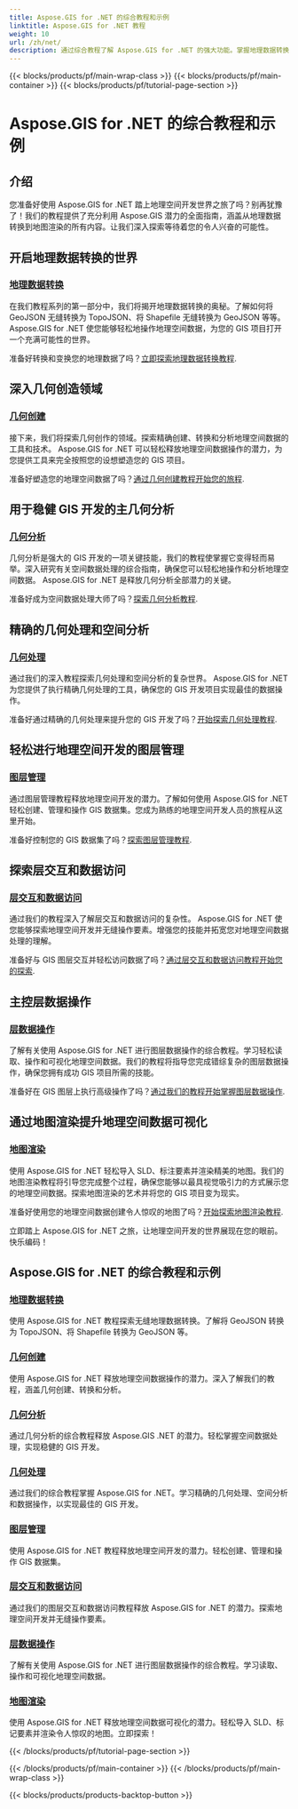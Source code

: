 ```yaml
---
title: Aspose.GIS for .NET 的综合教程和示例
linktitle: Aspose.GIS for .NET 教程
weight: 10
url: /zh/net/
description: 通过综合教程了解 Aspose.GIS for .NET 的强大功能。掌握地理数据转换、几何创建、分析、图层管理等。
---
```


{{< blocks/products/pf/main-wrap-class >}}
{{< blocks/products/pf/main-container >}}
{{< blocks/products/pf/tutorial-page-section >}}

# Aspose.GIS for .NET 的综合教程和示例


## 介绍

您准备好使用 Aspose.GIS for .NET 踏上地理空间开发世界之旅了吗？别再犹豫了！我们的教程提供了充分利用 Aspose.GIS 潜力的全面指南，涵盖从地理数据转换到地图渲染的所有内容。让我们深入探索等待着您的令人兴奋的可能性。

## 开启地理数据转换的世界

### [地理数据转换](./geo-data-conversion/)

在我们教程系列的第一部分中，我们将揭开地理数据转换的奥秘。了解如何将 GeoJSON 无缝转换为 TopoJSON、将 Shapefile 无缝转换为 GeoJSON 等等。 Aspose.GIS for .NET 使您能够轻松地操作地理空间数据，为您的 GIS 项目打开一个充满可能性的世界。

准备好转换和变换您的地理数据了吗？[立即探索地理数据转换教程](./geo-data-conversion/).

## 深入几何创造领域

### [几何创建](./geometry-creation/)

接下来，我们将探索几何创作的领域。探索精确创建、转换和分析地理空间数据的工具和技术。 Aspose.GIS for .NET 可以轻松释放地理空间数据操作的潜力，为您提供工具来完全按照您的设想塑造您的 GIS 项目。

准备好塑造您的地理空间数据了吗？[通过几何创建教程开始您的旅程](./geometry-creation/).

## 用于稳健 GIS 开发的主几何分析

### [几何分析](./geometry-analysis/)

几何分析是强大的 GIS 开发的一项关键技能，我们的教程使掌握它变得轻而易举。深入研究有关空间数据处理的综合指南，确保您可以轻松地操作和分析地理空间数据。 Aspose.GIS for .NET 是释放几何分析全部潜力的关键。

准备好成为空间数据处理大师了吗？[探索几何分析教程](./geometry-analysis/).

## 精确的几何处理和空间分析

### [几何处理](./geometry-processing/)

通过我们的深入教程探索几何处理和空间分析的复杂世界。 Aspose.GIS for .NET 为您提供了执行精确几何处理的工具，确保您的 GIS 开发项目实现最佳的数据操作。

准备好通过精确的几何处理来提升您的 GIS 开发了吗？[开始探索几何处理教程](./geometry-processing/).

## 轻松进行地理空间开发的图层管理

### [图层管理](./layer-management/)

通过图层管理教程释放地理空间开发的潜力。了解如何使用 Aspose.GIS for .NET 轻松创建、管理和操作 GIS 数据集。您成为熟练的地理空间开发人员的旅程从这里开始。

准备好控制您的 GIS 数据集了吗？[探索图层管理教程](./layer-management/).

## 探索层交互和数据访问

### [层交互和数据访问](./layer-interaction-and-data-access/)

通过我们的教程深入了解层交互和数据访问的复杂性。 Aspose.GIS for .NET 使您能够探索地理空间开发并无缝操作要素。增强您的技能并拓宽您对地理空间数据处理的理解。

准备好与 GIS 图层交互并轻松访问数据了吗？[通过层交互和数据访问教程开始您的探索](./layer-interaction-and-data-access/).

## 主控层数据操作

### [层数据操作](./layer-data-operations/)

了解有关使用 Aspose.GIS for .NET 进行图层数据操作的综合教程。学习轻松读取、操作和可视化地理空间数据。我们的教程将指导您完成错综复杂的图层数据操作，确保您拥有成功 GIS 项目所需的技能。

准备好在 GIS 图层上执行高级操作了吗？[通过我们的教程开始掌握图层数据操作](./layer-data-operations/).

## 通过地图渲染提升地理空间数据可视化

### [地图渲染](./map-rendering/)

使用 Aspose.GIS for .NET 轻松导入 SLD、标注要素并渲染精美的地图。我们的地图渲染教程将引导您完成整个过程，确保您能够以最具视觉吸引力的方式展示您的地理空间数据。探索地图渲染的艺术并将您的 GIS 项目变为现实。

准备好使用您的地理空间数据创建令人惊叹的地图了吗？[开始探索地图渲染教程](./map-rendering/).

立即踏上 Aspose.GIS for .NET 之旅，让地理空间开发的世界展现在您的眼前。快乐编码！
## Aspose.GIS for .NET 的综合教程和示例 
### [地理数据转换](./geo-data-conversion/)
使用 Aspose.GIS for .NET 教程探索无缝地理数据转换。了解将 GeoJSON 转换为 TopoJSON、将 Shapefile 转换为 GeoJSON 等。
### [几何创建](./geometry-creation/)
使用 Aspose.GIS for .NET 释放地理空间数据操作的潜力。深入了解我们的教程，涵盖几何创建、转换和分析。
### [几何分析](./geometry-analysis/)
通过几何分析的综合教程释放 Aspose.GIS .NET 的潜力。轻松掌握空间数据处理，实现稳健的 GIS 开发。
### [几何处理](./geometry-processing/)
通过我们的综合教程掌握 Aspose.GIS for .NET。学习精确的几何处理、空间分析和数据操作，以实现最佳的 GIS 开发。
### [图层管理](./layer-management/)
使用 Aspose.GIS for .NET 教程释放地理空间开发的潜力。轻松创建、管理和操作 GIS 数据集。 
### [层交互和数据访问](./layer-interaction-and-data-access/)
通过我们的图层交互和数据访问教程释放 Aspose.GIS for .NET 的潜力。探索地理空间开发并无缝操作要素。
### [层数据操作](./layer-data-operations/)
了解有关使用 Aspose.GIS for .NET 进行图层数据操作的综合教程。学习读取、操作和可视化地理空间数据。
### [地图渲染](./map-rendering/)
使用 Aspose.GIS for .NET 释放地理空间数据可视化的潜力。轻松导入 SLD、标记要素并渲染令人惊叹的地图。立即探索！

{{< /blocks/products/pf/tutorial-page-section >}}

{{< /blocks/products/pf/main-container >}}
{{< /blocks/products/pf/main-wrap-class >}}

{{< blocks/products/products-backtop-button >}}
